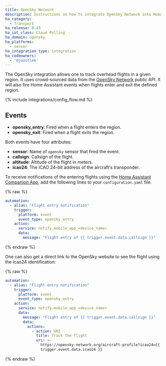 ```yaml
---
title: OpenSky Network
description: Instructions on how to integrate OpenSky Network into Home Assistant.
ha_category:
  - Transport
ha_release: 0.43
ha_iot_class: Cloud Polling
ha_domain: opensky
ha_platforms:
  - sensor
ha_integration_type: integration
ha_codeowners:
  - '@joostlek'
---
```


The OpenSky integration allows one to track overhead flights in a given region. It uses crowd-sourced data from the [OpenSky Network](https://opensky-network.org/) public API. It will also fire Home Assistant events when flights enter and exit the defined region.

{% include integrations/config_flow.md %}

## Events

- **opensky_entry**: Fired when a flight enters the region.
- **opensky_exit**: Fired when a flight exits the region.

Both events have four attributes:

- **sensor**: Name of `opensky` sensor that fired the event.
- **callsign**: Callsign of the flight.
- **altitude**: Altitude of the flight in meters.
- **icao24**: The ICAO 24-bit address of the aircraft's transponder.

To receive notifications of the entering flights using the [Home Assistant Companion App](https://companion.home-assistant.io/), add the following lines to your `configuration.yaml` file:

{% raw %}

```yaml
automation:
  - alias: "Flight entry notification"
    trigger:
      platform: event
      event_type: opensky_entry
    action:
      service: notify.mobile_app_<device_name>
      data:
        message: "Flight entry of {{ trigger.event.data.callsign }}"
```
{% endraw %}

One can also get a direct link to the OpenSky website to see the flight using the icao24 identification:

{% raw %}

```yaml
automation:
  - alias: "Flight entry notification"
    trigger:
      platform: event
      event_type: opensky_entry
    action:
      service: notify.mobile_app_<device_name>
      data:
        message: "Flight entry of {{ trigger.event.data.callsign }}"
        data:
          actions:
            - action: URI
              title: Track the flight
              uri: >-
                https://opensky-network.org/aircraft-profile?icao24={{
                trigger.event.data.icao24 }}
```
{% endraw %}
